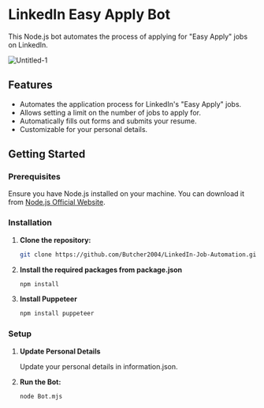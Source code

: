 # LinkedIn Easy Apply Bot

This Node.js bot automates the process of applying for "Easy Apply" jobs on LinkedIn.

![Untitled-1](https://github.com/user-attachments/assets/0d5e14dd-104b-4f61-bf31-47a454fdfc14)



## Features

- Automates the application process for LinkedIn's "Easy Apply" jobs.
- Allows setting a limit on the number of jobs to apply for.
- Automatically fills out forms and submits your resume.
- Customizable for your personal details.

## Getting Started

### Prerequisites

Ensure you have Node.js installed on your machine. You can download it from [Node.js Official Website](https://nodejs.org/).

### Installation

1. **Clone the repository:**

   ```bash
   git clone https://github.com/Butcher2004/LinkedIn-Job-Automation.git

2. **Install the required packages from package.json**

   ```bash
   npm install

3. **Install Puppeteer**

   ```bash
   npm install puppeteer

### Setup

1. **Update Personal Details**

   Update your personal details in information.json.

2. **Run the Bot:**
   ```bash
   node Bot.mjs

   
